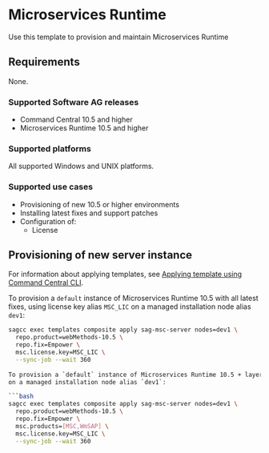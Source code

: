 <!-- Copyright 2013 - 2018 Software AG, Darmstadt, Germany and/or its licensors

   SPDX-License-Identifier: Apache-2.0

    Licensed under the Apache License, Version 2.0 (the "License");
    you may not use this file except in compliance with the License.
    You may obtain a copy of the License at

        http://www.apache.org/licenses/LICENSE-2.0

    Unless required by applicable law or agreed to in writing, software
    distributed under the License is distributed on an "AS IS" BASIS,
     WITHOUT WARRANTIES OR CONDITIONS OF ANY KIND, either express or implied.
     See the License for the specific language governing permissions and

     limitations under the License.                                                  

-->

# Microservices Runtime

Use this template to provision and maintain Microservices Runtime

## Requirements

None.

### Supported Software AG releases

* Command Central 10.5 and higher
* Microservices Runtime 10.5 and higher

### Supported platforms

All supported Windows and UNIX platforms.

### Supported use cases

* Provisioning of new 10.5 or higher environments
* Installing latest fixes and support patches
* Configuration of:
  * License


## Provisioning of new server instance

For information about applying templates, see [Applying template using Command Central CLI](https://github.com/SoftwareAG/sagdevops-templates/wiki/Using-default-templates#applying-template-using-command-central-cli).

To provision a `default` instance of Microservices Runtime 10.5 with all latest fixes, using license key alias `MSC_LIC`
on a managed installation node alias `dev1`:

```bash
sagcc exec templates composite apply sag-msc-server nodes=dev1 \
  repo.product=webMethods-10.5 \
  repo.fix=Empower \
  msc.license.key=MSC_LIC \
  --sync-job --wait 360
  
To provision a `default` instance of Microservices Runtime 10.5 + layer product WmSAP with all latest fixes, using license key alias `MSC_LIC`
on a managed installation node alias `dev1`:

```bash
sagcc exec templates composite apply sag-msc-server nodes=dev1 \
  repo.product=webMethods-10.5 \
  repo.fix=Empower \
  msc.products=[MSC,WmSAP] \
  msc.license.key=MSC_LIC \
  --sync-job --wait 360
  
```
